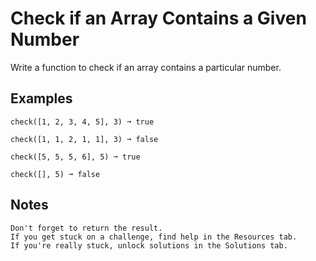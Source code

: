 # Check if an Array Contains a Given Number

Write a function to check if an array contains a particular number.

## Examples

```
check([1, 2, 3, 4, 5], 3) ➞ true

check([1, 1, 2, 1, 1], 3) ➞ false

check([5, 5, 5, 6], 5) ➞ true

check([], 5) ➞ false
```

## Notes

    Don't forget to return the result.
    If you get stuck on a challenge, find help in the Resources tab.
    If you're really stuck, unlock solutions in the Solutions tab.
